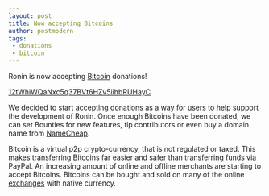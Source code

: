 ```yaml
---
layout: post
title: Now accepting Bitcoins
author: postmodern
tags:
 - donations
 - bitcoin
---
```


Ronin is now accepting [Bitcoin] donations!

[12tWhiWQaNxc5q37BVt6HZv5iihbRUHayC](bitcoin:12tWhiWQaNxc5q37BVt6HZv5iihbRUHayC?label=ronin)

We decided to start accepting donations as a way for users to help support the
development of Ronin. Once enough Bitcoins have been donated, we can set
Bounties for new features, tip contributors or even buy a domain name
from [NameCheap].

Bitcoin is a virtual p2p crypto-currency, that is not regulated or taxed.
This makes transferring Bitcoins far easier and safer than transferring funds
via PayPal. An increasing amount of online and offline merchants are starting
to accept Bitcoins. Bitcoins can be bought and sold on many of the online
[exchanges] with native currency.

[Bitcoin]: http://bitcoin.org/
[NameCheap]: https://www.namecheap.com/support/payment-options/bitcoin.aspx
[exchanges]: https://en.bitcoin.it/wiki/Buying_bitcoins
